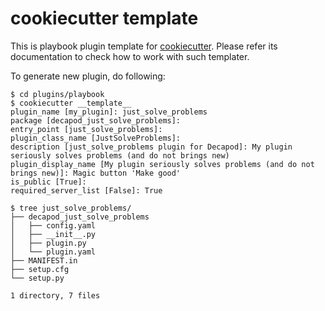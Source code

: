 # cookiecutter template

This is playbook plugin template for
[cookiecutter](https://cookiecutter.readthedocs.io). Please refer its
documentation to check how to work with such templater.

To generate new plugin, do following:

```shell
$ cd plugins/playbook
$ cookiecutter __template__
plugin_name [my_plugin]: just_solve_problems
package [decapod_just_solve_problems]:
entry_point [just_solve_problems]:
plugin_class_name [JustSolveProblems]:
description [just_solve_problems plugin for Decapod]: My plugin seriously solves problems (and do not brings new)
plugin_display_name [My plugin seriously solves problems (and do not brings new)]: Magic button 'Make good'
is_public [True]:
required_server_list [False]: True

$ tree just_solve_problems/
├── decapod_just_solve_problems
│   ├── config.yaml
│   ├── __init__.py
│   ├── plugin.py
│   └── plugin.yaml
├── MANIFEST.in
├── setup.cfg
└── setup.py

1 directory, 7 files
```
